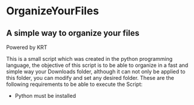 # OrganizeYourFiles
## A simple way to organize your files

Powered by KRT

This is a small script which was created in the python programming language, the objective of this script is to be able to organize in a fast and simple way your Downloads folder, although it can not only be applied to this folder, you can modify and set any desired folder.
These are the following requirements to be able to execute the Script:
- Python must be installed